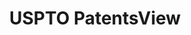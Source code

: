 ---
layout: default
bigquery: https://console.cloud.google.com/bigquery?p=patents-public-data&d=patentsview&page=dataset
citation: Attribution should be given to PatentsView for use, distribution, or derivative
  works.
code: https://github.com/CSSIP-AIR/PatentsView-Code-Snippets/
contributors: USPTO
cost: None
description: 'PatentsView includes US patent data including raw data (summaries, applications,
  pregrant applications), disambugations of inventors and assignees, and inventor
  gender estimates.  Also foreign priority data, # of figures and sheets, and government
  interest statements.'
documentation: https://patentsview.org/query/builder-faqs
last_edit: Mon, 04 Apr 2022 19:02:57 GMT
location: https://patentsview.org/
maintained_by: USPTO
record_creation_timestamp: 12/2/2020 17:20:46
schema_fields: '[''disamb_inventor_id_20190820'', ''disamb_inventor_id_20170307'',
  ''type'', ''section'', ''ipc_version_indicator'', ''subsection_id'', ''action_date'',
  ''rawassignee_id'', ''section_id'', ''attribution_status'', ''text'', ''disamb_inventor_id_20200630'',
  ''subclass_id'', ''classification_value'', ''state'', ''status'', ''uuid'', ''disamb_assignee_id_20190820'',
  ''series_code'', ''assignee_id'', ''location_id'', ''disamb_inventor_id_20200331'',
  ''subgroup'', ''disamb_assignee_id_20191231'', ''country_transformed'', ''country'',
  ''applicant_type'', ''state_fips'', ''subcategory_id'', ''disamb_inventor_id_20171003'',
  ''lname'', ''fname'', ''sector_title'', ''f102_date'', ''num'', ''ipc_class'', ''f371_date'',
  ''inventor_id'', ''term_disclaimer'', ''withdrawn'', ''disamb_inventor_id_20200929'',
  ''field_title'', ''longitude'', ''_371_date'', ''disamb_assignee_id_20200331'',
  ''date'', ''symbol_position'', ''doctype'', ''city'', ''organization'', ''level_two'',
  ''subclass'', ''group'', ''subgroup_id'', ''disamb_inventor_id_20180528'', ''term_grant'',
  ''male_flag'', ''disamb_assignee_id_20190312'', ''lapse_of_patent'', ''latitude'',
  ''county'', ''disamb_assignee_id_20200929'', ''category'', ''classification_level'',
  ''disamb_inventor_id_20201229'', ''rule_47'', ''level_three'', ''county_fips'',
  ''classification_data_source'', ''latlong'', ''exemplary'', ''relkind'', ''disclaimer_date'',
  ''disamb_assignee_id_20191008'', ''category_id'', ''_102_date'', ''disamb_inventor_id_20171226'',
  ''term_extension'', ''kind'', ''rel_id'', ''classification_status'', ''contract_award_number'',
  ''citation_id'', ''lawyer_id'', ''disamb_inventor_id_20191008'', ''rawlocation_id'',
  ''num_claims'', ''disamb_assignee_id_20181127'', ''length'', ''title'', ''designation'',
  ''group_id'', ''name_last'', ''disamb_inventor_id_20170808'', ''application_id'',
  ''variety'', ''field_id'', ''disamb_inventor_id_20191231'', ''number'', ''organization_id'',
  ''id'', ''num_figures'', ''disamb_inventor_id_20190312'', ''disamb_assignee_id_20200630'',
  ''mainclass_id'', ''reldocno'', ''doc_type'', ''level_one'', ''rawinventor_id'',
  ''abstract'', ''male'', ''num_sheets'', ''dependent'', ''role'', ''name_first'',
  ''name'', ''sequence'', ''latin_name'', ''main_group'', ''publication_number'',
  ''filename'', ''gi_statement'', ''deceased'', ''disamb_inventor_id_20181127'', ''patent_id'']'
shortname: patentsview
tags:
- disambiguation
- United States
- gender
terms_of_use: Creative Commons Attribution 4.0 International License.
timeframe: 1963-1999
title: USPTO PatentsView
uuid: cf1780b1-e265-4e49-8d1d-83b9cfe0fd9a
---